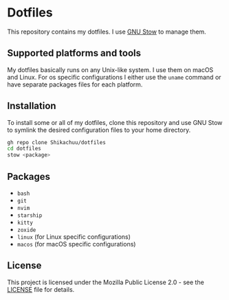 # Dotfiles

This repository contains my dotfiles. I use [GNU Stow](https://www.gnu.org/software/stow/) to manage them.

## Supported platforms and tools

My dotfiles basically runs on any Unix-like system. I use them on macOS and Linux.
For os specific configurations I either use the `uname` command or have separate packages files for each platform.

## Installation

To install some or all of my dotfiles, clone this repository and use GNU Stow to symlink the desired configuration files to your home directory.

```bash
gh repo clone Shikachuu/dotfiles
cd dotfiles
stow <package>
```

## Packages

- `bash`
- `git`
- `nvim`
- `starship`
- `kitty`
- `zoxide`
- `linux` (for Linux specific configurations)
- `macos` (for macOS specific configurations)

## License

This project is licensed under the Mozilla Public License 2.0 - see the [LICENSE](LICENSE) file for details.
